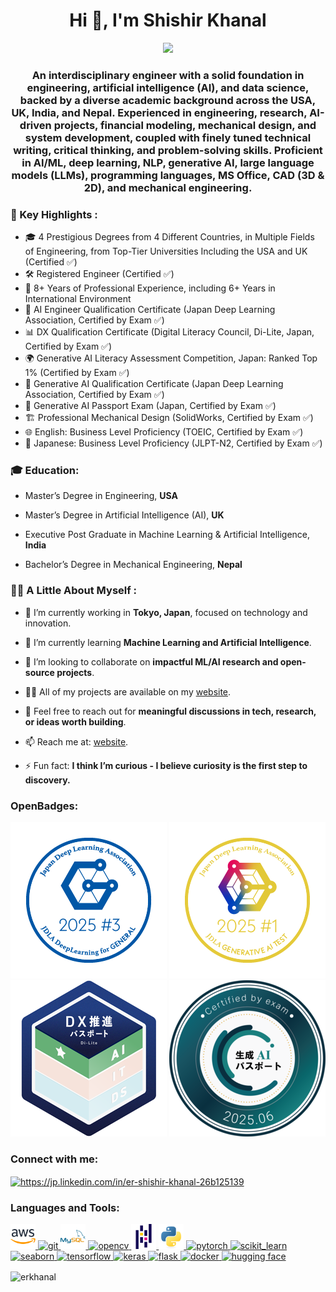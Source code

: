 <h1 align="center">Hi 👋, I'm Shishir Khanal</h1>
<p align="center">
  <img src="https://media.giphy.com/media/v1.Y2lkPWVjZjA1ZTQ3ejZsN2p6cmp0ODBvbzY1eWs4bWF2dzM3YnBxeWdpMTEyOHR5aTQ2YyZlcD12MV9naWZzX3JlbGF0ZWQmY3Q9Zw/xFYs2LARiXps9uZFhq/giphy.gif" width="250">
</p>
<h3 align="center"> An interdisciplinary engineer with a solid foundation in engineering, artificial intelligence (AI), and data science, backed by a diverse academic background across the USA, UK, India, and Nepal. Experienced in engineering, research, AI-driven projects, financial modeling, mechanical design, and system development, coupled with finely tuned technical writing, critical thinking, and problem-solving skills. Proficient in AI/ML, deep learning, NLP, generative AI, large language models (LLMs), programming languages, MS Office, CAD (3D & 2D), and mechanical engineering.</h3>

<h3 align="left">🚀 Key Highlights :</h3>

-  🎓 4 Prestigious Degrees from 4 Different Countries, in Multiple Fields of Engineering, from Top-Tier Universities Including the USA and UK (Certified ✅)  
-  🛠️ Registered Engineer (Certified ✅)  
-  💼 8+ Years of Professional Experience, including 6+ Years in International Environment  
-  🤖 AI Engineer Qualification Certificate (Japan Deep Learning Association, Certified by Exam ✅)  
-  📊 DX Qualification Certificate (Digital Literacy Council, Di-Lite, Japan, Certified by Exam ✅)  
-  🌍 Generative AI Literacy Assessment Competition, Japan: Ranked Top 1% (Certified by Exam ✅)  
-  🧠 Generative AI Qualification Certificate (Japan Deep Learning Association, Certified by Exam ✅)  
-  🔑 Generative AI Passport Exam (Japan, Certified by Exam ✅)  
-  🏗️ Professional Mechanical Design (SolidWorks, Certified by Exam ✅)  
-  🌐 English: Business Level Proficiency (TOEIC, Certified by Exam ✅)  
-  🗾 Japanese: Business Level Proficiency (JLPT-N2, Certified by Exam ✅)  

<h3 align="left">🎓 Education:</h3>

-  Master’s Degree in Engineering, **USA**
  
-  Master’s Degree in Artificial Intelligence (AI), **UK**
  
-  Executive Post Graduate in Machine Learning & Artificial Intelligence, **India**
  
-  Bachelor’s Degree in Mechanical Engineering, **Nepal**


<h3 align="left">🙋‍♂️ A Little About Myself :</h3>

- 🔭 I’m currently working in **Tokyo, Japan**, focused on technology and innovation.

- 🌱 I’m currently learning **Machine Learning and Artificial Intelligence**.

- 👯 I’m looking to collaborate on **impactful ML/AI research and open-source projects**.

- 👨‍💻 All of my projects are available on my [website](https://erkhanal.github.io/portfolio/).

- 💬 Feel free to reach out for **meaningful discussions in tech, research, or ideas worth building**.

- 📫 Reach me at: [website](https://erkhanal.github.io/portfolio/).

- ⚡ Fun fact: **I think I’m curious - I believe curiosity is the first step to discovery.** 

<h3 align="left">OpenBadges:</h3>

[![Japan Deep Learning Association Badge](https://raw.githubusercontent.com/Erkhanal/portfolio/master/assets/img/Gtest.png)](https://www.openbadge-global.com/api/v1.0/openBadge/v2/Wallet/Public/GetAssertionShare/cGpUd0ttTTlVZnM2VUJWTDMvY2FqZz09)
[![Japan Deep Learning Association Badge](https://raw.githubusercontent.com/Erkhanal/portfolio/master/assets/img/Gentest.png)](https://www.openbadge-global.com/api/v1.0/openBadge/v2/Wallet/Public/GetAssertionShare/dlpCN1Y5NmFDK0VpdE55bG9wVGJFQT09)
[![Di-Lite-AI Badge](https://raw.githubusercontent.com/Erkhanal/portfolio/master/assets/img/DXtest.png)](https://www.openbadge-global.com/api/v1.0/openBadge/v2/Wallet/Public/GetAssertionShare/emtEZng1R1lwZlVjM0E0U0FBU0Iwdz09)
[![Generative AI Passport Badge](https://raw.githubusercontent.com/Erkhanal/portfolio/master/assets/img/Gugatest.png)](https://www.openbadge-global.com/api/v1.0/openBadge/v2/Wallet/Public/GetAssertionShare/UGw2ZUx3YndOUDBzMDJVWTZ2NVhzUT09)

<h3 align="left">Connect with me:</h3>
<p align="left">
<a href="https://jp.linkedin.com/in/er-shishir-khanal-26b125139" target="blank"><img align="center" src="https://raw.githubusercontent.com/rahuldkjain/github-profile-readme-generator/master/src/images/icons/Social/linked-in-alt.svg" alt="https://jp.linkedin.com/in/er-shishir-khanal-26b125139" height="30" width="40" /></a>
</p>

<h3 align="left">Languages and Tools:</h3>
<p align="left"> 
  <a href="https://aws.amazon.com" target="_blank" rel="noreferrer"> 
    <img src="https://raw.githubusercontent.com/devicons/devicon/master/icons/amazonwebservices/amazonwebservices-original-wordmark.svg" alt="aws" width="40" height="40"/> 
  </a> 
  <a href="https://git-scm.com/" target="_blank" rel="noreferrer"> 
    <img src="https://www.vectorlogo.zone/logos/git-scm/git-scm-icon.svg" alt="git" width="40" height="40"/> 
  </a> 
  <a href="https://www.mysql.com/" target="_blank" rel="noreferrer"> 
    <img src="https://raw.githubusercontent.com/devicons/devicon/master/icons/mysql/mysql-original-wordmark.svg" alt="mysql" width="40" height="40"/> 
  </a> 
  <a href="https://opencv.org/" target="_blank" rel="noreferrer"> 
    <img src="https://www.vectorlogo.zone/logos/opencv/opencv-icon.svg" alt="opencv" width="40" height="40"/> 
  </a> 
  <a href="https://pandas.pydata.org/" target="_blank" rel="noreferrer"> 
    <img src="https://raw.githubusercontent.com/devicons/devicon/2ae2a900d2f041da66e950e4d48052658d850630/icons/pandas/pandas-original.svg" alt="pandas" width="40" height="40"/> 
  </a> 
  <a href="https://www.python.org" target="_blank" rel="noreferrer"> 
    <img src="https://raw.githubusercontent.com/devicons/devicon/master/icons/python/python-original.svg" alt="python" width="40" height="40"/> 
  </a> 
  <a href="https://pytorch.org/" target="_blank" rel="noreferrer"> 
    <img src="https://www.vectorlogo.zone/logos/pytorch/pytorch-icon.svg" alt="pytorch" width="40" height="40"/> 
  </a> 
  <a href="https://scikit-learn.org/" target="_blank" rel="noreferrer"> 
    <img src="https://upload.wikimedia.org/wikipedia/commons/0/05/Scikit_learn_logo_small.svg" alt="scikit_learn" width="40" height="40"/> 
  </a> 
  <a href="https://seaborn.pydata.org/" target="_blank" rel="noreferrer"> 
    <img src="https://seaborn.pydata.org/_images/logo-mark-lightbg.svg" alt="seaborn" width="40" height="40"/> 
  </a> 
  <a href="https://www.tensorflow.org" target="_blank" rel="noreferrer"> 
    <img src="https://www.vectorlogo.zone/logos/tensorflow/tensorflow-icon.svg" alt="tensorflow" width="40" height="40"/> 
  </a> 
  <a href="https://keras.io/" target="_blank" rel="noreferrer"> 
    <img src="https://upload.wikimedia.org/wikipedia/commons/a/ae/Keras_logo.svg" alt="keras" width="40" height="40"/> 
  </a> 
  <a href="https://flask.palletsprojects.com/" target="_blank" rel="noreferrer"> 
    <img src="https://upload.wikimedia.org/wikipedia/commons/3/3c/Flask_logo.svg" alt="flask" width="40" height="40"/> 
  </a>  
  <a href="https://www.docker.com/" target="_blank" rel="noreferrer"> 
    <img src="https://www.vectorlogo.zone/logos/docker/docker-icon.svg" alt="docker" width="40" height="40"/> 
  </a> 
  <a href="https://huggingface.co/" target="_blank" rel="noreferrer"> 
    <img src="https://huggingface.co/front/assets/huggingface_logo-noborder.svg" alt="hugging face" width="40" height="40"/> 
  </a> 

</p>


<p><img align="center" src="https://github-readme-stats.vercel.app/api/top-langs?username=erkhanal&show_icons=true&locale=en&layout=compact" alt="erkhanal" /></p>
